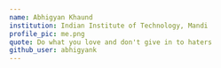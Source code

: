 ```yaml
---
name: Abhigyan Khaund
institution: Indian Institute of Technology, Mandi
profile_pic: me.png 
quote: Do what you love and don't give in to haters
github_user: abhigyank
---
```

